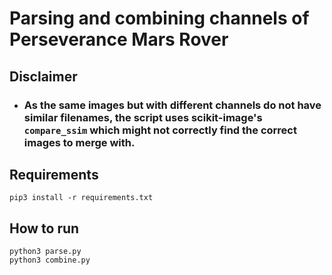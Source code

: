 # Parsing and combining channels of Perseverance Mars Rover
## Disclaimer
- ### As the same images but with different channels do not have similar filenames, the script uses scikit-image's `compare_ssim` which might not correctly find the correct images to merge with.  
## Requirements  
`pip3 install -r requirements.txt`  
## How to run  
`python3 parse.py`  
`python3 combine.py`